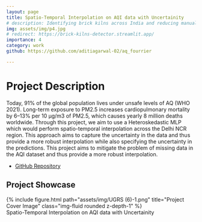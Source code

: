 ```yaml
---
layout: page
title: Spatio-Temporal Interpolation on AQI data with Uncertainity
# description: Identifying brick kilns across India and reducing manual annotation efforts using active learning by 30%.
img: assets/img/p4.jpg
# redirect: https://brick-kilns-detector.streamlit.app/
importance: 4
category: work
github: https://github.com/aditiagarwal-02/aq_fourrier

---
```


# Project Description

Today, 91% of the global population lives under unsafe levels of AQ (WHO 2021). Long-term exposure to PM2.5 increases cardiopulmonary mortality by 6–13% per 10 μg/m3 of PM2.5, which causes yearly 8 million deaths worldwide. Through this project, we aim to use a Heteroskedastic MLP which would perform spatio-temporal interpolation across the Delhi NCR region. This approach aims to capture the uncertainty in the data and thus provide a more robust interpolation while also specifying the uncertainty in the predictions. This project aims to mitigate the problem of missing data in the AQI dataset and thus provide a more robust interpolation.



- [GitHub Repository](https://github.com/aditiagarwal-02/aq_fourrier)

## Project Showcase

<div class="row">
    <div class="col-sm mt-3 mt-md-0">
        {% include figure.html path="assets/img/UGRS (6)-1.png" title="Project Cover Image" class="img-fluid rounded z-depth-1" %}
    </div>
</div>

<div class="caption">
    Spatio-Temporal Interpolation on AQI data with Uncertainity
</div>
